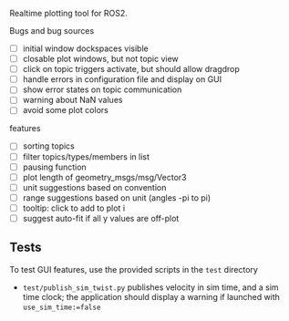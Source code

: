 Realtime plotting tool for ROS2.

Bugs and bug sources

* [ ] initial window dockspaces visible
* [ ] closable plot windows, but not topic view
* [ ] click on topic triggers activate, but should allow dragdrop
* [ ] handle errors in configuration file and display on GUI
* [ ] show error states on topic communication
* [ ] warning about NaN values
* [ ] avoid some plot colors

features

* [ ] sorting topics
* [ ] filter topics/types/members in list
* [ ] pausing function
* [ ] plot length of geometry_msgs/msg/Vector3
* [ ] unit suggestions based on convention
* [ ] range suggestions based on unit (angles -pi to pi)
* [ ] tooltip: click to add to plot i
* [ ] suggest auto-fit if all y values are off-plot

## Tests

To test GUI features, use the provided scripts in the `test` directory

* `test/publish_sim_twist.py` publishes velocity in sim time, and a sim time clock; the application should display a warning if launched with `use_sim_time:=false`
